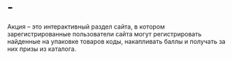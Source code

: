# -
Акция – это интерактивный раздел сайта, в котором зарегистрированные пользователи сайта могут регистрировать найденные на упаковке товаров коды, накапливать баллы и получать за них призы из каталога.
